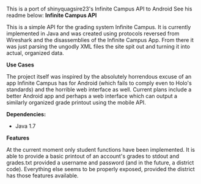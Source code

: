 This is a port of shinyquagsire23's Infinite Campus API to Android
See his readme below:
**Infinite Campus API**

This is a simple API for the grading system Infinite Campus. It is currently implemented in Java and was created using protocols reversed from Wireshark and the disassemblies of the Infinite Campus App. From there it was just parsing the ungodly XML files the site spit out and turning it into actual, organized data.

**Use Cases**

The project itself was inspired by the absolutely horrendous excuse of an app Infinite Campus has for Android (which fails to comply even to Holo's standards) and the horrible web interface as well. Current plans include a better Android app and perhaps a web interface which can output a similarly organized grade printout using the mobile API.

**Dependencies:**

* Java 1.7

**Features**

At the current moment only student functions have been implemented. It is able to provide a basic printout of an account's grades to stdout and grades.txt provided a username and password (and in the future, a district code). Everything else seems to be properly exposed, provided the district has those features available.

